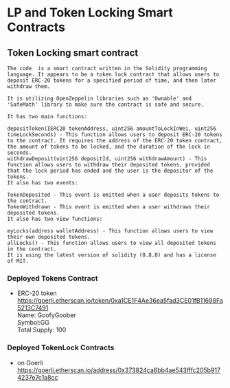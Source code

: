 # LP and Token Locking Smart Contracts
##  Token Locking smart contract
```
The code  is a smart contract written in the Solidity programming language. It appears to be a token lock contract that allows users to deposit ERC-20 tokens for a specified period of time, and then later withdraw them.

It is utilizing OpenZeppelin libraries such as 'Ownable' and 'SafeMath' library to make sure the contract is safe and secure.

It has two main functions:

depositToken(IERC20 tokenAddress, uint256 amountToLockInWei, uint256 timeLockSeconds) - This function allows users to deposit ERC-20 tokens to the contract. It requires the address of the ERC-20 token contract, the amount of tokens to be locked, and the duration of the lock in seconds.
withdrawDeposit(uint256 depositId, uint256 withdrawAmount) - This function allows users to withdraw their deposited tokens, provided that the lock period has ended and the user is the depositor of the tokens.
It also has two events:

TokenDeposited - This event is emitted when a user deposits tokens to the contract.
TokenWithdrawn - This event is emitted when a user withdraws their deposited tokens.
It also has two view functions:

myLocks(address walletAddress) - This function allows users to view their own deposited tokens.
allLocks() - This function allows users to view all deposited tokens in the contract.
It is using the latest version of solidity (0.8.0) and has a license of MIT.
```

### Deployed Tokens Contract
- ERC-20 token
https://goerli.etherscan.io/token/0xa1CE1F4Ae36ea5fad3CE01fB11698Fa5213C7491   
Name: GoofyGoober   
Symbol:GG   
Total Supply: 100   


### Deployed TokenLock Contracts
- on Goerli
https://goerli.etherscan.io/address/0x373824ca6bb4ae543fffc205b9174237e7c1a8cc
